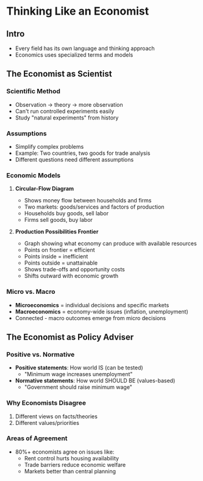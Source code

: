 # Thinking Like an Economist

## Intro
* Every field has its own language and thinking approach
* Economics uses specialized terms and models

## The Economist as Scientist

### Scientific Method
* Observation → theory → more observation
* Can't run controlled experiments easily
* Study "natural experiments" from history

### Assumptions
* Simplify complex problems
* Example: Two countries, two goods for trade analysis
* Different questions need different assumptions

### Economic Models
1. **Circular-Flow Diagram**
   * Shows money flow between households and firms
   * Two markets: goods/services and factors of production
   * Households buy goods, sell labor
   * Firms sell goods, buy labor

2. **Production Possibilities Frontier**
   * Graph showing what economy can produce with available resources
   * Points on frontier = efficient
   * Points inside = inefficient
   * Points outside = unattainable
   * Shows trade-offs and opportunity costs
   * Shifts outward with economic growth

### Micro vs. Macro
* **Microeconomics** = individual decisions and specific markets
* **Macroeconomics** = economy-wide issues (inflation, unemployment)
* Connected - macro outcomes emerge from micro decisions

## The Economist as Policy Adviser

### Positive vs. Normative
* **Positive statements**: How world IS (can be tested)
   * "Minimum wage increases unemployment"
* **Normative statements**: How world SHOULD BE (values-based)
   * "Government should raise minimum wage"

### Why Economists Disagree
1. Different views on facts/theories
2. Different values/priorities

### Areas of Agreement
* 80%+ economists agree on issues like:
   * Rent control hurts housing availability
   * Trade barriers reduce economic welfare
   * Markets better than central planning

